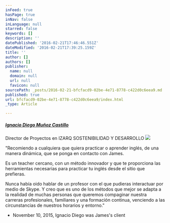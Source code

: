 ```yaml
---
inFeed: true
hasPage: true
inNav: false
inLanguage: null
starred: false
keywords: []
description: ''
datePublished: '2016-02-21T17:46:46.551Z'
dateModified: '2016-02-21T17:39:25.159Z'
title: ''
author: []
authors: []
publisher:
  name: null
  domain: null
  url: null
  favicon: null
sourcePath: _posts/2016-02-21-bfcfacd9-02be-4e71-8778-c422d0c6eea9.md
published: true
url: bfcfacd9-02be-4e71-8778-c422d0c6eea9/index.html
_type: Article

---
```

##### **[Ignacio Diego Muñoz Castillo][0]**

Director de Proyectos en IZARQ SOSTENIBILIDAD Y DESARROLLO
![](https://the-grid-user-content.s3-us-west-2.amazonaws.com/d3f167b2-c6aa-4f7d-a025-5af394f9be52.jpg)

"Recomiendo a cualquiera que quiera practicar o aprender inglés, de una manera dinámica, que se ponga en contacto con James.

Es un teacher cercano, con un método innovador y que te proporciona las herramientas necesarias para practicar tu inglés desde el sitio que prefieras.

Nunca había oido hablar de un profesor con el que pudieras interactuar por medio de Skype. Y creo que es uno de los métodos que mejor se adapta a la realidad de muchas personas que queremos compaginar nuestra carreras profesionales, familiares y una formación continua, venciendo a las circunstancias de nuestros horarios y entorno."

- November 10, 2015, Ignacio Diego was James's client

[0]: https://www.linkedin.com/profile/view?id=AAEAAA02lOgBy1-XJ3ie4R22HKwj2ovaPCwgYUQ&authType=name&authToken=ghPX